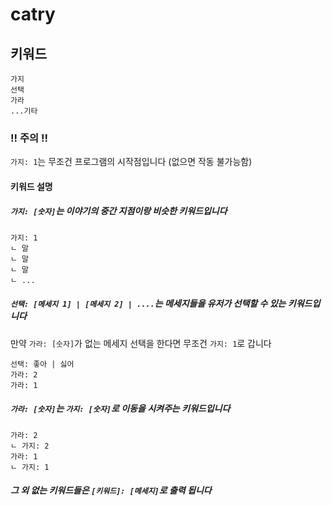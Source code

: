 # catry

## 키워드
```
가지
선택
가라
...기타
```

### !! 주의 !!
`가지: 1`는 무조건 프로그램의 시작점입니다 (없으면 작동 불가능함)

#### 키워드 설명

##### `가지: [숫자]`는 이야기의 중간 지점이랑 비슷한 키워드입니다
```
가지: 1
ㄴ 말
ㄴ 말
ㄴ 말
ㄴ ...
```

##### `선택: [메세지 1] | [메세지 2] | ....`는 메세지들을 유저가 선택할 수 있는 키워드입니다
만약 `가라: [숫자]`가 없는 메세지 선택을 한다면 무조건 `가지: 1`로 갑니다
```
선택: 좋아 | 싫어
가라: 2
가라: 1
```
##### `가라: [숫자]`는 `가지: [숫자]`로 이동을 시켜주는 키워드입니다
```
가라: 2
ㄴ 가지: 2
가라: 1
ㄴ 가지: 1
```
##### 그 외 없는 키워드들은 `[키워드]: [메세지]`로 출력 됩니다
